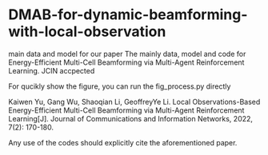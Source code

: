 # DMAB-for-dynamic-beamforming-with-local-observation
main data and model for our paper
The mainly data, model and code for Energy-Efficient Multi-Cell Beamforming via Multi-Agent Reinforcement Learning. JCIN accpected

For qucikly show the figure, you can run the fig_process.py directly

Kaiwen Yu, Gang Wu, Shaoqian Li, GeoffreyYe Li. Local Observations-Based Energy-Efficient Multi-Cell Beamforming via Multi-Agent Reinforcement Learning[J]. Journal of Communications and Information Networks, 2022, 7(2): 170-180.


Any use of the codes should explicitly cite the aforementioned paper.
